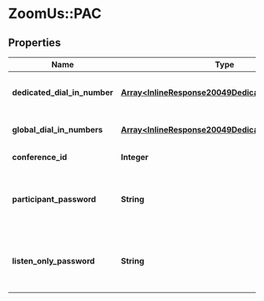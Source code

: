 # ZoomUs::PAC

## Properties
Name | Type | Description | Notes
------------ | ------------- | ------------- | -------------
**dedicated_dial_in_number** | [**Array&lt;InlineResponse20049DedicatedDialInNumber&gt;**](InlineResponse20049DedicatedDialInNumber.md) | List of dedicated dial-in numbers. | [optional] 
**global_dial_in_numbers** | [**Array&lt;InlineResponse20049DedicatedDialInNumber&gt;**](InlineResponse20049DedicatedDialInNumber.md) | List of global dial-in numbers. | [optional] 
**conference_id** | **Integer** | Conference ID. | [optional] 
**participant_password** | **String** | Participant password: numeric value - length is less than 6. | [optional] 
**listen_only_password** | **String** | Listen-Only password: numeric value - length is less than 6. | [optional] 


